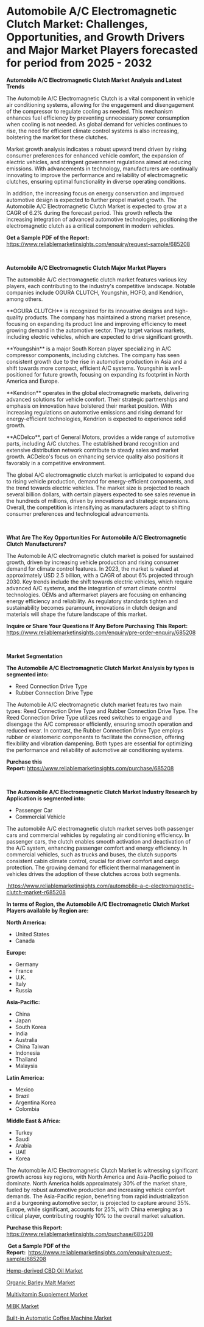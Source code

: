 <p><h1>Automobile A/C Electromagnetic Clutch Market: Challenges, Opportunities, and Growth Drivers and Major Market Players forecasted for period from 2025 - 2032</h1></p><p><strong>Automobile A/C Electromagnetic Clutch Market Analysis and Latest Trends</strong></p>
<p><p>The Automobile A/C Electromagnetic Clutch is a vital component in vehicle air conditioning systems, allowing for the engagement and disengagement of the compressor to regulate cooling as needed. This mechanism enhances fuel efficiency by preventing unnecessary power consumption when cooling is not needed. As global demand for vehicles continues to rise, the need for efficient climate control systems is also increasing, bolstering the market for these clutches.</p><p>Market growth analysis indicates a robust upward trend driven by rising consumer preferences for enhanced vehicle comfort, the expansion of electric vehicles, and stringent government regulations aimed at reducing emissions. With advancements in technology, manufacturers are continually innovating to improve the performance and reliability of electromagnetic clutches, ensuring optimal functionality in diverse operating conditions.</p><p>In addition, the increasing focus on energy conservation and improved automotive design is expected to further propel market growth. The Automobile A/C Electromagnetic Clutch Market is expected to grow at a CAGR of 6.2% during the forecast period. This growth reflects the increasing integration of advanced automotive technologies, positioning the electromagnetic clutch as a critical component in modern vehicles.</p></p>
<p><strong>Get a Sample PDF of the Report:&nbsp;</strong> <a href="https://www.reliablemarketinsights.com/enquiry/request-sample/685208?utm_campaign=2013&utm_medium=2&utm_source=Github&utm_content=ia&utm_term=08012025&utm_id=automobile-ac-electromagnetic-clutch">https://www.reliablemarketinsights.com/enquiry/request-sample/685208</a></p>
<p>&nbsp;</p>
<p><strong>Automobile A/C Electromagnetic Clutch Major Market Players</strong></p>
<p><p>The automobile A/C electromagnetic clutch market features various key players, each contributing to the industry's competitive landscape. Notable companies include OGURA CLUTCH, Youngshin, HOFO, and Kendrion, among others.</p><p>**OGURA CLUTCH** is recognized for its innovative designs and high-quality products. The company has maintained a strong market presence, focusing on expanding its product line and improving efficiency to meet growing demand in the automotive sector. They target various markets, including electric vehicles, which are expected to drive significant growth.</p><p>**Youngshin** is a major South Korean player specializing in A/C compressor components, including clutches. The company has seen consistent growth due to the rise in automotive production in Asia and a shift towards more compact, efficient A/C systems. Youngshin is well-positioned for future growth, focusing on expanding its footprint in North America and Europe.</p><p>**Kendrion** operates in the global electromagnetic markets, delivering advanced solutions for vehicle comfort. Their strategic partnerships and emphasis on innovation have bolstered their market position. With increasing regulations on automotive emissions and rising demand for energy-efficient technologies, Kendrion is expected to experience solid growth.</p><p>**ACDelco**, part of General Motors, provides a wide range of automotive parts, including A/C clutches. The established brand recognition and extensive distribution network contribute to steady sales and market growth. ACDelco's focus on enhancing service quality also positions it favorably in a competitive environment.</p><p>The global A/C electromagnetic clutch market is anticipated to expand due to rising vehicle production, demand for energy-efficient components, and the trend towards electric vehicles. The market size is projected to reach several billion dollars, with certain players expected to see sales revenue in the hundreds of millions, driven by innovations and strategic expansions. Overall, the competition is intensifying as manufacturers adapt to shifting consumer preferences and technological advancements.</p></p>
<p>&nbsp;</p>
<p><strong>What Are The Key Opportunities For Automobile A/C Electromagnetic Clutch Manufacturers?</strong></p>
<p><p>The Automobile A/C electromagnetic clutch market is poised for sustained growth, driven by increasing vehicle production and rising consumer demand for climate control features. In 2023, the market is valued at approximately USD 2.5 billion, with a CAGR of about 6% projected through 2030. Key trends include the shift towards electric vehicles, which require advanced A/C systems, and the integration of smart climate control technologies. OEMs and aftermarket players are focusing on enhancing energy efficiency and reliability. As regulatory standards tighten and sustainability becomes paramount, innovations in clutch design and materials will shape the future landscape of this market.</p></p>
<p><strong>Inquire or Share Your Questions If Any Before Purchasing This Report:</strong> <a href="https://www.reliablemarketinsights.com/enquiry/pre-order-enquiry/685208?utm_campaign=2013&utm_medium=2&utm_source=Github&utm_content=ia&utm_term=08012025&utm_id=automobile-ac-electromagnetic-clutch">https://www.reliablemarketinsights.com/enquiry/pre-order-enquiry/685208</a></p>
<p>&nbsp;</p>
<p><strong>Market Segmentation</strong></p>
<p><strong>The Automobile A/C Electromagnetic Clutch Market Analysis by types is segmented into:</strong></p>
<p><ul><li>Reed Connection Drive Type</li><li>Rubber Connection Drive Type</li></ul></p>
<p><p>The Automobile A/C electromagnetic clutch market features two main types: Reed Connection Drive Type and Rubber Connection Drive Type. The Reed Connection Drive Type utilizes reed switches to engage and disengage the A/C compressor efficiently, ensuring smooth operation and reduced wear. In contrast, the Rubber Connection Drive Type employs rubber or elastomeric components to facilitate the connection, offering flexibility and vibration dampening. Both types are essential for optimizing the performance and reliability of automotive air conditioning systems.</p></p>
<p><strong>Purchase this Report:&nbsp;</strong><a href="https://www.reliablemarketinsights.com/purchase/685208?utm_campaign=2013&utm_medium=2&utm_source=Github&utm_content=ia&utm_term=08012025&utm_id=automobile-ac-electromagnetic-clutch">https://www.reliablemarketinsights.com/purchase/685208</a></p>
<p>&nbsp;</p>
<p><strong>The Automobile A/C Electromagnetic Clutch Market Industry Research by Application is segmented into:</strong></p>
<p><ul><li>Passenger Car</li><li>Commercial Vehicle</li></ul></p>
<p><p>The automobile A/C electromagnetic clutch market serves both passenger cars and commercial vehicles by regulating air conditioning efficiency. In passenger cars, the clutch enables smooth activation and deactivation of the A/C system, enhancing passenger comfort and energy efficiency. In commercial vehicles, such as trucks and buses, the clutch supports consistent cabin climate control, crucial for driver comfort and cargo protection. The growing demand for efficient thermal management in vehicles drives the adoption of these clutches across both segments.</p></p>
<p><a href="https://www.reliablemarketinsights.com/automobile-a-c-electromagnetic-clutch-market-r685208?utm_campaign=2013&utm_medium=2&utm_source=Github&utm_content=ia&utm_term=08012025&utm_id=automobile-ac-electromagnetic-clutch">&nbsp;https://www.reliablemarketinsights.com/automobile-a-c-electromagnetic-clutch-market-r685208</a></p>
<p><strong>In terms of Region, the Automobile A/C Electromagnetic Clutch Market Players available by Region are:</strong></p>
<p>
    <p> <strong> North America: </strong>
        <ul>
            <li>United States</li>
            <li>Canada</li>
        </ul>
        </p> 
    <p> <strong> Europe: </strong>
        <ul>
            <li>Germany</li>
            <li>France</li>
            <li>U.K.</li>
            <li>Italy</li>
            <li>Russia</li>
        </ul>
        </p> 
    <p> <strong> Asia-Pacific: </strong>
        <ul>
            <li>China</li>
            <li>Japan</li>
            <li>South Korea</li>
            <li>India</li>
            <li>Australia</li>
            <li>China Taiwan</li>
            <li>Indonesia</li>
            <li>Thailand</li>
            <li>Malaysia</li>
        </ul>
        </p> 
    <p> <strong> Latin America: </strong>
        <ul>
            <li>Mexico</li>
            <li>Brazil</li>
            <li>Argentina Korea</li>
            <li>Colombia</li>
        </ul>
        </p> 
    <p> <strong> Middle East & Africa: </strong>
        <ul>
            <li>Turkey</li>
            <li>Saudi</li>
            <li>Arabia</li>
            <li>UAE</li>
            <li>Korea</li>
        </ul>
    </p>
    </p>
<p><p>The Automobile A/C Electromagnetic Clutch Market is witnessing significant growth across key regions, with North America and Asia-Pacific poised to dominate. North America holds approximately 30% of the market share, fueled by robust automotive production and increasing vehicle comfort demands. The Asia-Pacific region, benefiting from rapid industrialization and a burgeoning automotive sector, is projected to capture around 35%. Europe, while significant, accounts for 25%, with China emerging as a critical player, contributing roughly 10% to the overall market valuation.</p></p>
<p><strong>Purchase this Report: </strong><a href="https://www.reliablemarketinsights.com/purchase/685208?utm_campaign=2013&utm_medium=2&utm_source=Github&utm_content=ia&utm_term=08012025&utm_id=automobile-ac-electromagnetic-clutch">https://www.reliablemarketinsights.com/purchase/685208</a></p>
<p>&nbsp;<strong>Get a Sample PDF of the Report:&nbsp;&nbsp;</strong><a href="https://www.reliablemarketinsights.com/enquiry/request-sample/685208?utm_campaign=2013&utm_medium=2&utm_source=Github&utm_content=ia&utm_term=08012025&utm_id=automobile-ac-electromagnetic-clutch">https://www.reliablemarketinsights.com/enquiry/request-sample/685208</a></p>
<p><strong></strong></p>
<p><p><a href="https://www.linkedin.com/pulse/comprehensive-overview-hemp-derived-cbd-oil-market-2025-2032-company-wajqf?utm_campaign=2013&utm_medium=2&utm_source=Github&utm_content=ia&utm_term=08012025&utm_id=automobile-ac-electromagnetic-clutch">Hemp-derived CBD Oil Market</a></p><p><a href="https://www.linkedin.com/pulse/organic-barley-malt-market-outlook-2025-2032-trends-size-projected-81-1wnrf?utm_campaign=2013&utm_medium=2&utm_source=Github&utm_content=ia&utm_term=08012025&utm_id=automobile-ac-electromagnetic-clutch">Organic Barley Malt Market</a></p><p><a href="https://www.linkedin.com/pulse/strategic-market-insights-navigating-global-multivitamin-supplement-landscape-meoef?utm_campaign=2013&utm_medium=2&utm_source=Github&utm_content=ia&utm_term=08012025&utm_id=automobile-ac-electromagnetic-clutch">Multivitamin Supplement Market</a></p><p><a href="https://www.linkedin.com/pulse/mibk-market-scopegrowingat-cagr-of68-insights-toglobal-industry-trends-3jo6f?utm_campaign=2013&utm_medium=2&utm_source=Github&utm_content=ia&utm_term=08012025&utm_id=automobile-ac-electromagnetic-clutch">MIBK Market</a></p><p><a href="https://github.com/MarciaRunte/Market-Research-Report-List-1/blob/main/built-in-automatic-coffee-machine-market.md?utm_campaign=2013&utm_medium=2&utm_source=Github&utm_content=ia&utm_term=08012025&utm_id=automobile-ac-electromagnetic-clutch">Built-in Automatic Coffee Machine Market</a></p></p>